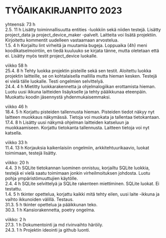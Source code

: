 # TYÖAIKAKIRJANPITO 2023  
  
yhteensä: 73 h  
2.5. 11 h Lisätty toiminnallisuutta entities -luokkiin sekä niiden testejä. Lisätty project_data ja project_device_maker -palvelt. Laitteita voi lisätä projektiin. Kirjoitettu kommentit uudelleen vastaamaan arvostelua.  
1.5. 4 h Korjailtu lint virheitä ja muutamia bugeja. Loppuaika (4h) meni koodikatselmointiin, en tiedä kuuluuko se kirjata tänne, mutta oletetaan että ei. Lisätty myös testit project_device luokalle.  
  
viikko 58 h  
25.4. 8 h Tehty luokka projektin pisteille sekä sen testit. Aloitettu luokka projektin laitteille, se on kohtalaisella mallilla mutta hieman kesken. Testejä ei vielä tälle luokalle. Testi ongelmien selvittelyä.  
24.4. 4 h Mietitty luokkarakennetta ja ohjelmalogiikan erottamista hieman. Luotu uusi ikkuna laitteiden lisäykselle ja tehty pääikkunaa eteenpäin. Muokattu koodin jäsennystä yhdenmukaisemmaksi.  
  
viikko 46 h  
18.4. 5 h Korjattu pisteiden tallennusta hieman. Pisteiden tiedot näkyy nyt laitteen muokkaus näkymässä. Tietoja voi muokata ja tallentaa tietokantaan.  
17.4. 8 h Lisätty uusi näkymä ohjelman laitteiden katseluun ja muokkaamiseen. Korjattu tietokanta tallennusta. Laitteen tietoja voi nyt katsella.  
  
viikko 33 h  
11.4. 13 h Korjauksia kaikenlaisiin ongelmiin, arkkitehtuurikaavio, luokat toimimaan, testejä lisätty.  
  
viikko: 20 h  
 4.4. 3 h SQLite tietokannan luominen onnistuu, korjailtu SQLite luokkia, testejä ei vielä saatu toimimaan jonkin virheilmoituksen johdosta. Luotu pohja ympäristömuuttujien käytölle.  
 2.4. 4 h SQLite selvittelyä ja SQLite rakenteen miettiminen. SQLite luokat. Ei testattu.  
 1.4. 5 h tkinter opettelua, korjattu kaikki mitä tehty eilen, uusi laite -ikkuna ja vaihto ikkunoiden välillä. Testaus.  
31.3. 5 h tkinter opettelua ja pääikkunan teko.  
30.3. 1 h Kansiorakennetta, poetry ongelma.   
  
viikko: 2 h  
27.3. 1 h Dokumentointi ja md rivinvaihto häröily.   
24.3. 1 h Projektin ideointi ja github luonti.   
